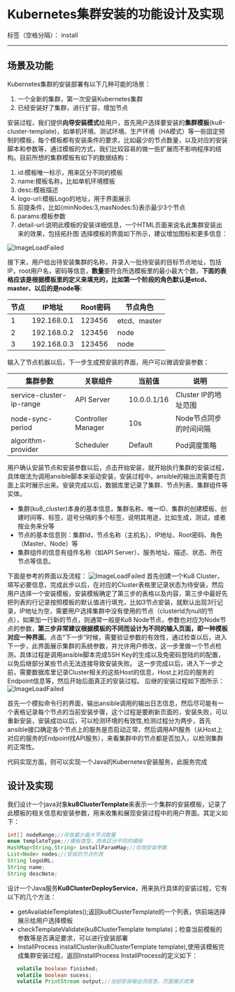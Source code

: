 # Kubernetes集群安装的功能设计及实现

标签（空格分隔）： install

---

## 场景及功能
  
Kubernetes集群的安装部署有以下几种可能的场景：

 1. 一个全新的集群，第一次安装Kubernetes集群
 2. 已经安装好了集群，进行扩容，增加节点
 
安装过程，我们提供**向导安装模式**给用户，首先用户选择要安装的**集群模板**(ku8-cluster-template)，如单机环境、测试环境、生产环境（HA模式）等一些固定预制的模板，每个模板都有安装条件的要求，比如最少的节点数量，以及对应的安装脚本和参数等，通过模板的方式，我们比较容易的做一些扩展而不影响程序的结构。目前所想的集群模板有如下的数据结构：
 1. id:模板唯一标示，用来区分不同的模板 
 2. name:模板名称，比如单机环境模板
 3. desc:模板描述
 4. logo-url:模板Logo的地址，用于界面展示
 3. 前提条件，比如{minNodes:3,maxNodes:5}表示最少3个节点
 4. params:模板参数
 5. detail-url:说明此模板的安装详细信息，一个HTML页面来说名此集群安装出来的效果，包括拓扑图
选择模板的界面如下所示，建议增加图标和更多信息：

![ImageLoadFailed](../../res/ku8-cluster-install-01.png)

接下来，用户给出待安装集群的名称，并录入一批待安装的目标节点地址，包括IP，root用户名，密码等信息，**数量**要符合所选模板里的最小最大个数，**下面的表格应该是根据模板里的定义来填充的，比如第一个阶段的角色默认是etcd、master、以后的是node等:**

 节点  |IP地址          |    Root密码|    节点角色    
 ------|----------------|------------|------------   
 1     |    192.168.0.1 |    123456  |  etcd、master    
 2     |    192.168.0.2 |    123456  |   node 
 3     |    192.168.0.3 |    123456  |    node

输入了节点机器以后，下一步生成预安装的界面，用户可以微调安装参数：

集群参数                 |    关联组件        |    当前值    |     说明      
-------------------------|--------------------|--------------|------------------------  
service-cluster-ip-range |API Server          |  10.0.0.1/16 |    Cluster IP的地址范围     
 node-sync-period        | Controller Manager |    10s       |  Node节点同步的时间间隔
 algorithm-provider      |    Scheduler       |    Default   |   Pod调度策略

用户确认安装节点和安装参数以后，点击开始安装，就开始执行集群的安装过程，具体做法为调用ansible脚本来驱动安装，安装过程中，ansible的输出流需要在页面上实时展示出来。安装完成以后，数据库里记录了集群、节点列表、集群组件等实体。

 - 集群(ku8_cluster)本身的基本信息，集群名称、唯一ID、集群的创建模板、创建时间等、标签，逗号分隔的多个标签，说明其用途，比如生成，测试，或者按业务来分等
 - 节点的基本信息则：集群Id，节点名称（主机名）、IP地址、Root密码、角色（Master、Node）等
 - 集群组件的信息有组件名称（如API Server）、服务地址、描述、状态、所在节点等信息。

下面是参考的界面以及流程：
![ImageLoadFailed](../../res/ku8-cluster-install.png)
首先创建一个Ku8 Cluster，填写必要信息，完成此步以后，在对应的Cluster表格里记录状态为待安装，然后用户选择一个安装模板，安装模板确定了第三步的表格以及内容，第三步中最好先把列表的行记录按照模板的默认值进行填充，比如3节点安装，就默认出现3行记录，IP地址为空，需要用户选择集群中没有使用的节点（clusterId为null的节点），如果加一行新的节点，则通常一般是Ku8 Node节点，参数也对应为Node节点的参数，**第三步非常建议根据模板的不同而设计为不同的输入页面，即一种模板对应一种界面**。点击“下一步”时候，需要验证参数的有效性，通过检查以后，进入下一步，此界面展示集群的系统参数，并允许用户修改，这一步里做一个节点检测，具体过程是调用ansible脚本完成SSH Key的生成以及免密码登陆的的配置，以免后继部分某些节点无法连接导致安装失败。
这一步完成以后，进入下一步之前，需要数据库里记录Cluster相关的这些Host的信息，Host上对应的服务的Endpoint信息等，然后开始后面真正的安装过程。
后继的安装过程如下图所示：
![ImageLoadFailed](../../res/ku8-cluster-install-2.png)

首先一个模拟命令行的界面，输出ansible调用的输出日志信息，然后尽可能有一个表格记录每个节点的当前安装步骤，这个过程是要刷新页面的，安装失败，可以重新安装，安装成功以后，可以检测环境的有效性,检测过程分为两步，首先ansible接口确定各个节点上的服务是否启动正常，然后调用API服务（从Host上对应的服务的Endpoint找API服务），来看集群中的节点都是否加入，以检测集群的正常性。

代码实现方面，则可以实现一个Java的Kubernetes安装服务，此服务完成


## 设计及实现
我们设计一个java对象**ku8ClusterTemplate**来表示一个集群的安装模板，记录了此模板的相关信息和安装参数，用来收集和展现安装过程中的用户界面。其定义如下：
```java
int[] nodeRange;//存放最少最大节点数量
enum templateType;//模板类型，用来区分不同的模板
HashMap<String,String> installParamMap;//存放安装参数
List<Node> nodes;//安装的节点列表
String logoURL;
String name;
String descNote;

```
设计一个Java服务**Ku8ClusterDeployService**，用来执行具体的安装过程，它有以下的几个方法：

 - getAvailableTemplates();返回ku8ClusterTemplate的一个列表，供前端选择展示给用户选择模板
 - checkTemplateValidate(ku8ClusterTemplate template)；检查当前模板的参数等是否满足要求，可以进行安装部署
 - InstallProcess installCluster(ku8ClusterTemplate template),使用该模板完成集群安装过程，返回InstallProcess
InstallProcess的定义如下：
```java
   volatile boolean finished;
   volatile boolean sucess;
   volatile PrintStream output;//当前安装输出流信息，页面展示效果
```


 





